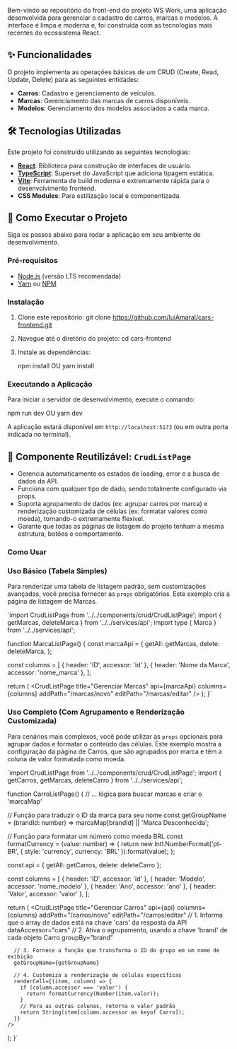 Bem-vindo ao repositório do front-end do projeto WS Work, uma aplicação desenvolvida para gerenciar o cadastro de carros, marcas e modelos. A interface é limpa e moderna e, foi construída com as tecnologias mais recentes do ecossistema React.

## ✨ Funcionalidades

O projeto implementa as operações básicas de um CRUD (Create, Read, Update, Delete) para as seguintes entidades:

* **Carros**: Cadastro e gerenciamento de veículos.
* **Marcas**: Gerenciamento das marcas de carros disponíveis.
* **Modelos**: Gerenciamento dos modelos associados a cada marca.

## 🛠️ Tecnologias Utilizadas

Este projeto foi construído utilizando as seguintes tecnologias:

* **[React](https://reactjs.org/)**: Biblioteca para construção de interfaces de usuário.
* **[TypeScript](https://www.typescriptlang.org/)**: Superset do JavaScript que adiciona tipagem estática.
* **[Vite](https://vitejs.dev/)**: Ferramenta de build moderna e extremamente rápida para o desenvolvimento frontend.
* **CSS Modules**: Para estilização local e componentizada.

## 🚀 Como Executar o Projeto

Siga os passos abaixo para rodar a aplicação em seu ambiente de desenvolvimento.

### Pré-requisitos

* [Node.js](https://nodejs.org/en/) (versão LTS recomendada)
* [Yarn](https://classic.yarnpkg.com/) ou [NPM](https://www.npmjs.com/)

### Instalação

1.  Clone este repositório:
    git clone https://github.com/luiAmaral/cars-frontend.git

2.  Navegue até o diretório do projeto:
    cd cars-frontend

3.  Instale as dependências:

    npm install
    OU
    yarn install

### Executando a Aplicação

Para iniciar o servidor de desenvolvimento, execute o comando:

npm run dev
OU
yarn dev


A aplicação estará disponível em `http://localhost:5173` (ou em outra porta indicada no terminal).

## 🧱 Componente Reutilizável: `CrudListPage`

- Gerencia automaticamente os estados de loading, error e a busca de dados da API.
- Funciona com qualquer tipo de dado, sendo totalmente configurado via props.
- Suporta agrupamento de dados (ex: agrupar carros por marca) e renderização customizada de células (ex: formatar valores como moeda), tornando-o extremamente flexível.
- Garante que todas as páginas de listagem do projeto tenham a mesma estrutura, botões e comportamento.

### Como Usar

### Uso Básico (Tabela Simples)

Para renderizar uma tabela de listagem padrão, sem customizações avançadas, você precisa fornecer as `props` obrigatórias. Este exemplo cria a página de listagem de Marcas.

`import CrudListPage from '../../components/crud/CrudListPage';
import { getMarcas, deleteMarca } from '../../services/api';
import type { Marca } from '../../services/api';

function MarcaListPage() {
  const marcaApi = {
    getAll: getMarcas,
    delete: deleteMarca,
  };

  const columns = [
    { header: 'ID', accessor: 'id' },
    { header: 'Nome da Marca', accessor: 'nome_marca' },
  ];

  return (
    <CrudListPage<Marca>
      title="Gerenciar Marcas"
      api={marcaApi}
      columns={columns}
      addPath="/marcas/novo"
      editPath="/marcas/editar"
    />
  );
}`

### Uso Completo (Com Agrupamento e Renderização Customizada)

Para cenários mais complexos, você pode utilizar as `props` opcionais para agrupar dados e formatar o conteúdo das células. Este exemplo mostra a configuração da página de Carros, que são agrupados por marca e têm a coluna de valor formatada como moeda.

`import CrudListPage from '../../components/crud/CrudListPage';
import { getCarros, getMarcas, deleteCarro } from '../../services/api';

function CarroListPage() {
  // ... lógica para buscar marcas e criar o 'marcaMap'

  // Função para traduzir o ID da marca para seu nome
  const getGroupName = (brandId: number) => marcaMap[brandId] || 'Marca Desconhecida';

  // Função para formatar um número como moeda BRL
  const formatCurrency = (value: number) => {
    return new Intl.NumberFormat('pt-BR', { style: 'currency', currency: 'BRL' }).format(value);
  };

  const api = { getAll: getCarros, delete: deleteCarro };

  const columns = [
    { header: 'ID', accessor: 'id' },
    { header: 'Modelo', accessor: 'nome_modelo' },
    { header: 'Ano', accessor: 'ano' },
    { header: 'Valor', accessor: 'valor' },
  ];

  return (
    <CrudListPage<Carro>
      title="Gerenciar Carros"
      api={api}
      columns={columns}
      addPath="/carros/novo"
      editPath="/carros/editar"
      // 1. Informa que o array de dados está na chave 'cars' da resposta da API
      dataAccessor="cars"
      // 2. Ativa o agrupamento, usando a chave 'brand' de cada objeto Carro
      groupBy="brand"
      
      // 3. Fornece a função que transforma o ID do grupo em um nome de exibição
      getGroupName={getGroupName}
      
      // 4. Customiza a renderização de células específicas
      renderCell={(item, column) => {
        if (column.accessor === 'valor') {
          return formatCurrency(Number(item.valor));
        }
        // Para as outras colunas, retorna o valor padrão
        return String(item[column.accessor as keyof Carro]);
      }}
    />
  );
}`
